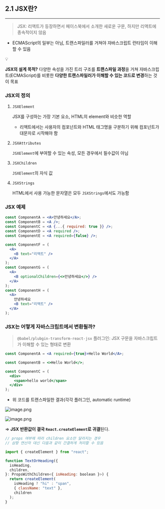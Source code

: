 ## 2.1 JSX란?

---

> JSX: 리액트가 등장하면서 페이스북에서 소개한 새로운 구문, 하지만 리액트에 종속적이지 않음

- ECMAScript의 일부는 아님, 트랜스파일러를 거쳐야 자바스크립트 런타임이 이해할 수 있음

<aside>
💡

**JSX의 설계 목적?**
다양한 속성을 가진 트리 구조를 **트랜스파일 과정**을 거쳐 자바스크립트(ECMAScript)를 비롯한 **다양한 트랜스파일러가 이해할 수 있는 코드로 변경**하는 것이 목표

</aside>

### JSX의 정의

1. `JSXElement`

   JSX를 구성하는 가장 기본 요소, HTML의 element와 비슷한 역할

   - 리액트에서는 사용자의 컴포넌트와 HTML 태그명을 구분하기 위해 컴포넌트가 대문자로 시작해야 함

2. `JSXAttributes`

   `JSXElement`에 부여할 수 있는 속성, 모든 경우에서 필수값이 아님

3. `JSXChildren`

   `JSXElement`의 자식 값

4. `JSXStrings`

   HTML에서 사용 가능한 문자열은 모두 `JSXStrings`에서도 가능함

### JSX 예제

```jsx
const ComponentA = <A>안녕하세요</A>;
const ComponentB = <A />;
const ComponentC = <A {...{ required: true }} />;
const ComponentD = <A required />;
const ComponentE = <A required={false} />;

const ComponentF = (
  <A>
    <B text="리액트" />
  </A>
);
const ComponentG = (
  <A>
    <B optionalChildren={<>안녕하세요</>} />
  </A>
);
const ComponentH = (
  <A>
    안녕하세요
    <B text="리액트" />
  </A>
);
```

### JSX는 어떻게 자바스크립트에서 변환될까?

> `@babel/plubgin-transform-react-jsx` 플러그인: JSX 구문을 자바스크립트가 이해할 수 있는 형태로 변환

```jsx
const ComponentA = <A required={true}>Hello World</A>;

const ComponentB = <>Hello World</>;

const ComponentC = (
  <div>
    <span>hello world</span>
  </div>
);
```

- 위 코드를 트랜스파일한 결과(각각 플러그인, automatic runtime)

![image.png](https://prod-files-secure.s3.us-west-2.amazonaws.com/7fcc553f-a6b8-4870-a93c-292d8556f276/d9dbc904-cd35-4cca-939d-7e7d3983251c/image.png)

![image.png](https://prod-files-secure.s3.us-west-2.amazonaws.com/7fcc553f-a6b8-4870-a93c-292d8556f276/f3659372-e48d-4367-b8dd-dd293c7b9900/image.png)

⇒ **JSX 반환값이 결국 `React.createElement`로 귀결**된다.

```jsx
// props 여부에 따라 children 요소만 달라지는 경우
// 삼항 연산자 대신 다음과 같이 간결하게 처리할 수 있음

import { createElement } from "react";

function TextOrHeading({
  isHeading,
  children,
}: PropsWithChildren<{ isHeading: boolean }>) {
  return createElement(
    isHeading ? "hi" : "span",
    { className: "text" },
    children
  );
}
```
